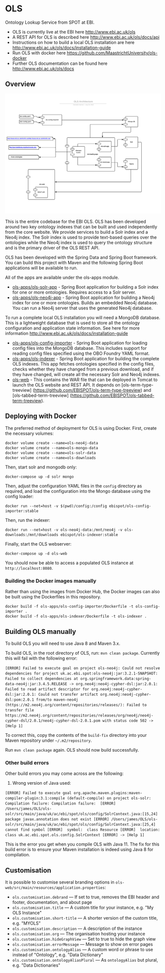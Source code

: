 # OLS

Ontology Lookup Service from SPOT at EBI.

* OLS is currently live at the EBI here http://www.ebi.ac.uk/ols
* A REST API for OLS is described here http://www.ebi.ac.uk/ols/docs/api
* Instructions on how to build a local OLS installation are here
  http://www.ebi.ac.uk/ols/docs/installation-guide
* Run OLS with docker here
  https://github.com/MaastrichtUniversity/ols-docker
* Further OLS documentation can be found here
  http://www.ebi.ac.uk/ols/docs

## Overview

![OLS Architecture](OLS-Architecture.png)

This is the entire codebase for the EBI OLS. OLS has been developed
around two key ontology indexes that can be built and used independently
from the core website. We provide services to build a Solr index and a
Neo4j index. The Solr index is used to provide text-based queries over
the ontologies while the Neo4j index is used to query the ontology
structure and is the primary driver of the OLS REST API.
 
OLS has been developed with the Spring Data and Spring Boot framework.
You can build this project with Maven and the following Spring Boot
applications will be available to run.
 
All of the apps are available under the ols-apps module.

* [ols-apps/ols-solr-app](ols-apps/ols-solr-app) - Spring Boot
  application for building a Solr index for one or more ontologies.
  Requires access to a Solr server.
* [ols-apps/ols-neo4j-app](ols-apps/ols-neo4j-app) - Spring Boot
  application for building a Neo4j index for one or more ontologies.
  Builds an embedded Neo4j database. You can run a Neo4j server that
  uses the generated Neo4j database.

To run a complete local OLS installation you will need a MongoDB
database. This is a lightweight database that is used to store all the
ontology configuration and application state information. See here for
more information http://www.ebi.ac.uk/ols/docs/installation-guide

* [ols-apps/ols-config-importer](ols-apps/ols-config-importer) - Spring
  Boot application for loading config files into the MongoDB database.
  This includes support for reading config files specified using the OBO
  Foundry YAML format.
* [ols-apps/ols-indexer](ols-apps/ols-indexer) - Spring Boot
  application for building the complete OLS indexes. This app fetches
  ontologies specified in the config files, checks whether they have
  changed from a previous download, and if they have changed, will
  create all the necessary Solr and Neo4j indexes.
* [ols-web](ols-web) - This contains the WAR file that can be deployed
  in Tomcat to launch the OLS website and REST API. It depends on
  [ols-term-type-treeview]
  (https://github.com/EBISPOT/ols-term-type-treeview) and
  [ols-tabbed-term-treeview]
  (https://github.com/EBISPOT/ols-tabbed-term-treeview).


## Deploying with Docker

The preferred method of deployment for OLS is using Docker.  First, create the
necessary volumes:

    docker volume create --name=ols-neo4j-data
    docker volume create --name=ols-mongo-data
    docker volume create --name=ols-solr-data
    docker volume create --name=ols-downloads

Then, start solr and mongodb only:

    docker-compose up -d solr mongo

Then, adjust the configuration YAML files in the `config` directory as required,
and load the configuration into the Mongo database using the config loader:

    docker run --net=host -v $(pwd)/config:/config ebispot/ols-config-importer:stable

Then, run the indexer:

    docker run --net=host -v ols-neo4j-data:/mnt/neo4j -v ols-downloads:/mnt/downloads ebispot/ols-indexer:stable

Finally, start the OLS webserver:

    docker-compose up -d ols-web

You should now be able to access a populated OLS instance at `http://localhost:8080`.


### Building the Docker images manually

Rather than using the images from Docker Hub, the Docker images can also be
built using the Dockerfiles in this repository.

    docker build -f ols-apps/ols-config-importer/Dockerfile -t ols-config-importer .
    docker build -f ols-apps/ols-indexer/Dockerfile -t ols-indexer .
  


## Building OLS manually

To build OLS you will need to use Java 8 and Maven 3.x.

To build OLS, in the root directory of OLS, run:
`mvn clean package`. Currently this will fail with the following error:

`[ERROR] Failed to execute goal on project ols-neo4j: Could not resolve dependencies for project uk.ac.ebi.spot:ols-neo4j:jar:3.2.1-SNAPSHOT: Failed to collect dependencies at org.springframework.data:spring-data-neo4j:jar:3.4.5.RELEASE -> org.neo4j:neo4j-cypher-dsl:jar:2.0.1: Failed to read artifact descriptor for org.neo4j:neo4j-cypher-dsl:jar:2.0.1: Could not transfer artifact org.neo4j:neo4j-cypher-dsl:pom:2.0.1 from/to maven-neo4j (https://m2.neo4j.org/content/repositories/releases/): Failed to transfer file https://m2.neo4j.org/content/repositories/releases/org/neo4j/neo4j-cypher-dsl/2.0.1/neo4j-cypher-dsl-2.0.1.pom with status code 502 -> [Help 1]`

To correct this, copy the contents of the `build-fix` directory into your Maven 
repository under `~/.m2/repository`.

Run `mvn clean package` again. OLS should now build successfully. 

### Other build errors
Other build errors you may come across are the following:

1. Wrong version of Java used:

`[ERROR] Failed to execute goal org.apache.maven.plugins:maven-compiler-plugin:3.1:compile (default-compile) on project ols-solr: Compilation failure: Compilation failure: 
 [ERROR] /Users/james/OLS/ols-solr/src/main/java/uk/ac/ebi/spot/ols/config/SolrContext.java:[15,24] package javax.annotation does not exist
 [ERROR] /Users/james/OLS/ols-solr/src/main/java/uk/ac/ebi/spot/ols/config/SolrContext.java:[25,4] cannot find symbol
 [ERROR]  symbol:  class Resource
 [ERROR]  location: class uk.ac.ebi.spot.ols.config.SolrContext
 [ERROR] -> [Help 1]` 
 
This is the error you get when you compile OLS with Java 11. The fix for this 
build error is to ensure your Maven installation is indeed using Java 8 for 
compilation.  

## Customisation

It is possible to customise several branding options in `ols-web/src/main/resources/application.properties`:

* `ols.customisation.debrand` — If set to true, removes the EBI header and footer, documentation, and about page
* `ols.customisation.title` — A custom title for your instance, e.g. "My OLS Instance"
* `ols.customisation.short-title` — A shorter version of the custom title, e.g. "MYOLS"
* `ols.customisation.description` — A description of the instance
* `ols.customisation.org` — The organisation hosting your instance
* `ols.customisation.hideGraphView` — Set to true to hide the graph view 
* `ols.customisation.errorMessage` — Message to show on error pages
* `ols.customisation.ontologyAlias` — A custom word or phrase to use instead of "Ontology", e.g. "Data Dictionary"
* `ols.customisation.ontologyAliasPlural` — As `ontologyAlias` but plural, e.g. "Data Dictionaries"





